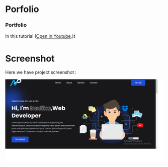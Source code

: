 # Porfolio

### Portfolio
In this tutorial ([Open in Youtube](https://www.youtube.com/@nadik4you),)❗️

# Screenshot
Here we have project screenshot :

![screenshot](Screenshot.jpg)
